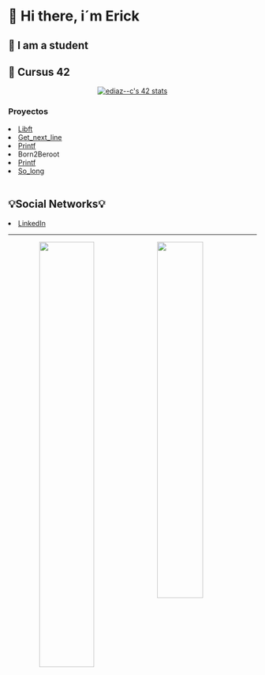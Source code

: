 <h1>👋 Hi there, i´m Erick</h1>
<h2>📖 I am a student</h2>
<h2>🚀 Cursus 42</h2>
<p align="center"><a href="https://github.com/JaeSeoKim/badge42"><img src="https://badge42.vercel.app/api/v2/clfb0vfvr000608l3yax664zq/stats?cursusId=21&coalitionId=65" alt="ediaz--c's 42 stats" /></a></p>
<h3>Proyectos</h3>
<li><a href="https://github.com/ediaz-c/libft">Libft</a></li>
<li><a href="https://github.com/ediaz-c/Get_next_line">Get_next_line</a></li>
<li><a href="https://github.com/ediaz-c/Ft_printf">Printf</a></li>
<li>Born2Beroot</li>
<li><a href="https://github.com/ediaz-c/Ft_printf">Printf</a></li>
<li><a href="https://github.com/ediaz-c/so_long">So_long</a></li>
<br>
<h2>💡Social Networks💡</h2>
<li><a href="https://www.linkedin.com/in/erick-fernando-d%C3%ADaz-centeno-programador-frontend-junior/">LinkedIn</li>
<center><hr>
<img align="left" width="47%" src="https://github-readme-stats.vercel.app/api?username=ediaz-c&theme=gotham&hide_border=false&include_all_commits=false&count_private=false" />
<img align="left" width="43%" src="https://github-readme-stats.vercel.app/api/top-langs/?username=ediaz-c&theme=gotham&hide_border=false&include_all_commits=false&count_private=false&layout=compact" />
